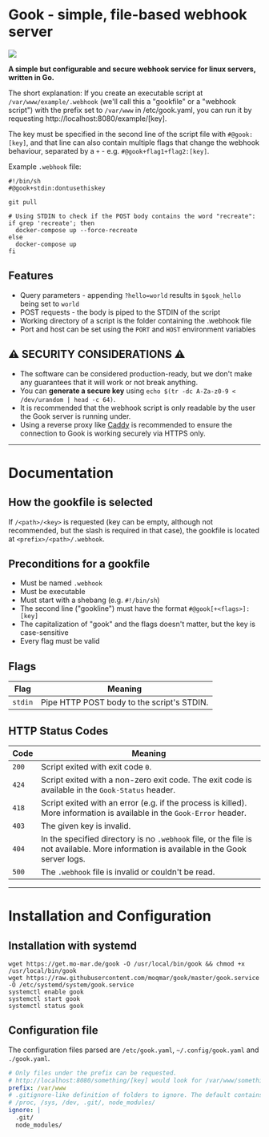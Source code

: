 # Gook - simple, file-based webhook server

[![](https://ci.mo-mar.de/api/badges/moqmar/gook/status.svg)](https://ci.mo-mar.de/moqmar/gook)

**A simple but configurable and secure webhook service for linux servers, written in Go.**

The short explanation: If you create an executable script at `/var/www/example/.webhook` (we'll call this a "gookfile" or a "webhook script") with the prefix set to `/var/www` in /etc/gook.yaml, you can run it by requesting http://localhost:8080/example/[key].

The key must be specified in the second line of the script file with `#@gook:[key]`, and that line can also contain multiple flags that change the webhook behaviour, separated by a `+` - e.g. `#@gook+flag1+flag2:[key]`.

Example `.webhook` file:
```
#!/bin/sh
#@gook+stdin:dontusethiskey

git pull

# Using STDIN to check if the POST body contains the word "recreate":
if grep 'recreate'; then
  docker-compose up --force-recreate
else
  docker-compose up
fi
```

## Features

- Query parameters - appending `?hello=world` results in `$gook_hello` being set to `world`
- POST requests - the body is piped to the STDIN of the script
- Working directory of a script is the folder containing the .webhook file
- Port and host can be set using the `PORT` and `HOST` environment variables

## ⚠️ SECURITY CONSIDERATIONS ⚠️
- The software can be considered production-ready, but we don't make any guarantees that it will work or not break anything.
- You can **generate a secure key** using `echo $(tr -dc A-Za-z0-9 < /dev/urandom | head -c 64)`.
- It is recommended that the webhook script is only readable by the user the Gook server is running under.
- Using a reverse proxy like [Caddy](https://caddyserver.com/) is recommended to ensure the connection to Gook is working securely via HTTPS only.

---

# Documentation

## How the gookfile is selected
If `/<path>/<key>` is requested (key can be empty, although not recommended, but the slash is required in that case), the gookfile is located at `<prefix>/<path>/.webhook`.

## Preconditions for a gookfile
- Must be named `.webhook`
- Must be executable
- Must start with a shebang (e.g. `#!/bin/sh`)
- The second line ("gookline") must have the format `#@gook[+<flags>]:[key]`
- The capitalization of "gook" and the flags doesn't matter, but the key is case-sensitive
- Every flag must be valid

## Flags
 Flag  |  Meaning
------ | ---------
`stdin`| Pipe HTTP POST body to the script's STDIN.

## HTTP Status Codes
 Code  |  Meaning
------ | ---------
 `200` | Script exited with exit code `0`.
 `424` | Script exited with a non-zero exit code. The exit code is available in the `Gook-Status` header.
 `418` | Script exited with an error (e.g. if the process is killed). More information is available in the `Gook-Error` header.
 `403` | The given key is invalid.
 `404` | In the specified directory is no `.webhook` file, or the file is not available. More information is available in the Gook server logs.
 `500` | The `.webhook` file is invalid or couldn't be read.

<!-- TODO: ## Environment Variables -->

---

# Installation and Configuration

## Installation with systemd
```
wget https://get.mo-mar.de/gook -O /usr/local/bin/gook && chmod +x /usr/local/bin/gook
wget https://raw.githubusercontent.com/moqmar/gook/master/gook.service -O /etc/systemd/system/gook.service
systemctl enable gook
systemctl start gook
systemctl status gook
```

## Configuration file

The configuration files parsed are `/etc/gook.yaml`, `~/.config/gook.yaml` and `./gook.yaml`.

```yaml
# Only files under the prefix can be requested.
# http://localhost:8080/something/[key] would look for /var/www/something/.webhook in this case.
prefix: /var/www
# .gitignore-like definition of folders to ignore. The default contains the following folders:
# /proc, /sys, /dev, .git/, node_modules/
ignore: |
  .git/
  node_modules/
```
